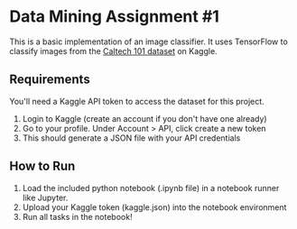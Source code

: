 # Data Mining Assignment #1

This is a basic implementation of an image classifier. It uses TensorFlow to classify images from the [Caltech 101 dataset](https://www.kaggle.com/datasets/maricinnamon/caltech101-airplanes-motorbikes-schooners) on Kaggle.

## Requirements

You'll need a Kaggle API token to access the dataset for this project.

1. Login to Kaggle (create an account if you don't have one already)
1. Go to your profile. Under Account > API, click create a new token
1. This should generate a JSON file with your API credentials

## How to Run

1. Load the included python notebook (.ipynb file) in a notebook runner like Jupyter.
1. Upload your Kaggle token (kaggle.json) into the notebook environment
1. Run all tasks in the notebook!


